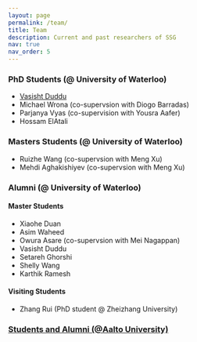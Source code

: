 ```yaml
---
layout: page
permalink: /team/
title: Team
description: Current and past researchers of SSG
nav: true
nav_order: 5
---
```



### PhD Students (@ University of Waterloo)

- [Vasisht Duddu](https://vasishtduddu.github.io/)
- Michael Wrona (co-supervsion with Diogo Barradas)
- Parjanya Vyas (co-supervision with Yousra Aafer)
- Hossam ElAtali


### Masters Students (@ University of Waterloo)

- Ruizhe Wang (co-supervsion with Meng Xu)
- Mehdi Aghakishiyev (co-supervsion with Meng Xu)



### Alumni (@ University of Waterloo)

#### Master Students
- Xiaohe Duan
- Asim Waheed
- Owura Asare (co-supervsion with Mei Nagappan)
- Vasisht Duddu
- Setareh Ghorshi
- Shelly Wang
- Karthik Ramesh 

#### Visiting Students

- Zhang Rui (PhD student @ Zheizhang University)



### [Students and Alumni (@Aalto University)](https://ssg.aalto.fi/people/)

